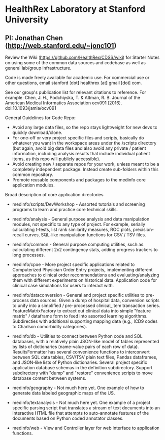 # HealthRex Laboratory at Stanford University
## PI: Jonathan Chen (http://web.stanford.edu/~jonc101)

Review the Wiki (https://github.com/HealthRex/CDSS/wiki) for Starter Notes on using some of the common data sources and codebase as well as general lab/group infrastructure.

Code is made freely available for academic use. For commercial use or other questions, email stanford [dot] healthrex [at] gmail [dot] com.

See our group's publication list for relevant citations to reference. For example: Chen, J. H., Podchiyska, T. & Altman, R. B. Journal of the American Medical Informatics Association ocv091 (2016). doi:10.1093/jamia/ocv091

General Guidelines for Code Repo:
* Avoid any large data files, so the repo stays lightweight for new devs to quickly download/clone.
* For one-off or very project specific files and scripts, basically do whatever you want in the workspace areas under the /scripts directory (but again, avoid big data files and also avoid any private / patient information, including analysis results that include individual patient items, as this repo will publicly accessible).
* Avoid creating new / separate repos for your work, unless meant to be a completely independent package. Instead create sub-folders within this common repository.
* Promote reusable components and packages to the medinfo core application modules.


Broad description of core application directories
* medinfo/scripts/DevWorkshop - Assorted tutorials and screening programs to learn and practice core technical skills.
* medinfo/analysis - General purpose analysis and data manipulation modules, not specific to any type of project. For example, serially calculating t-tests, list rank similarity measures, ROC plots, precision-recall curves, SQL-like manipulation functions for CSV / TSV files.
* medinfo/common - General purpose computing utilities, such as calculating different 2x2 contingency stats, adding progress trackers to long processes.
* medinfo/cpoe - More project specific applications related to Computerized Physician Order Entry projects, implementing different approaches to clinical order recommendations and evaluating/analyzing them with different experiments on historical data. Application code for clinical case simulations for users to interact with.
* medinfo/dataconversion - General and project specific utilities to pre-process data sources. Given a dump of hospital data, conversion scripts to unify into a simplified / pre-processed clinical_item transaction series. FeatureMatrixFactory to extract out clinical data into simple "feature matrix" / dataframe form to feed into assorted learning algorithms. Subdirecties with additional supporting mapping data (e.g., ICD9 codes to Charlson comorbidity categories).
* medinfo/db - Utilities to connect between Python code and SQL databases, with a relatively plain JSON-like model of tables represented by lists of dictionaries (name-value pairs of each row of data). ResultsFormatter has several convenience functions to interconvert between SQL data tables, CSV/TSV plain text files, Pandas dataframes, and JSON-like lists of Python dictionaries. Several project specific application database schemas in the definition subdirectory. Support subdirectory with "dump" and "restore" convenience scripts to move database content between systems.
* medinfo/geography - Not much here yet. One example of how to generate data labeled geographic maps of the US.
* medinfo/textanalysis - Not much here yet. One example of a project specific parsing script that translates a stream of text documents into an interactive HTML file that attempts to auto-annotate features of the documents based on Python coded annotator classes.
* medinfo/web - View and Controller layer for web interface to application functions.

	 
